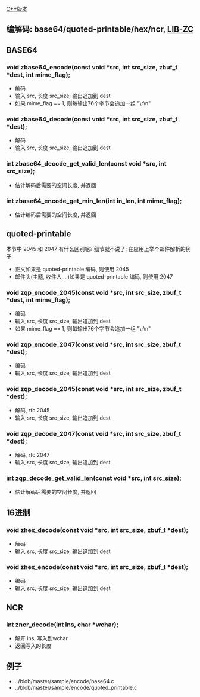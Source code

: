 
[C++版本](./encode_cpp.md)

## 编解码: base64/quoted-printable/hex/ncr, [LIB-ZC](./README.md)

## BASE64

### void zbase64_encode(const void *src, int src_size, zbuf_t *dest, int mime_flag);

* 编码
* 输入 src, 长度 src_size, 输出追加到 dest
* 如果 mime_flag == 1, 则每输出76个字节会追加一组 "\r\n"

### void zbase64_decode(const void *src, int src_size, zbuf_t *dest);

* 解码
* 输入 src, 长度 src_size, 输出追加到 dest

### int zbase64_decode_get_valid_len(const void *src, int src_size);

* 估计解码后需要的空间长度, 并返回

### int zbase64_encode_get_min_len(int in_len, int mime_flag);

* 估计编码后需要的空间长度, 并返回

## quoted-printable

本节中 2045 和 2047 有什么区别呢? 细节就不说了; 在应用上举个邮件解析的例子:

* 正文如果是 quoted-printable 编码, 则使用 2045
* 邮件头(主题, 收件人,...)如果是 quoted-printable 编码, 则使用 2047

### void zqp_encode_2045(const void *src, int src_size, zbuf_t *dest, int mime_flag);

* 编码
* 输入 src, 长度 src_size, 输出追加到 dest
* 如果 mime_flag == 1, 则每输出76个字节会追加一组 "\r\n"

### void zqp_encode_2047(const void *src, int src_size, zbuf_t *dest);

* 编码
* 输入 src, 长度 src_size, 输出追加到 dest

### void zqp_decode_2045(const void *src, int src_size, zbuf_t *dest);

* 解码, rfc 2045
* 输入 src, 长度 src_size, 输出追加到 dest

### void zqp_decode_2047(const void *src, int src_size, zbuf_t *dest);

* 解码, rfc 2047
* 输入 src, 长度 src_size, 输出追加到 dest

### int zqp_decode_get_valid_len(const void *src, int src_size);

* 估计解码后需要的空间长度, 并返回

## 16进制

### void zhex_decode(const void *src, int src_size, zbuf_t *dest);

* 解码
* 输入 src, 长度 src_size, 输出追加到 dest

### void zhex_encode(const void *src, int src_size, zbuf_t *dest);

* 编码
* 输入 src, 长度 src_size, 输出追加到 dest


## NCR

### int zncr_decode(int ins, char *wchar);

* 解开 ins, 写入到wchar
* 返回写入的长度

## 例子

* ../blob/master/sample/encode/base64.c
* ../blob/master/sample/encode/quoted_printable.c

